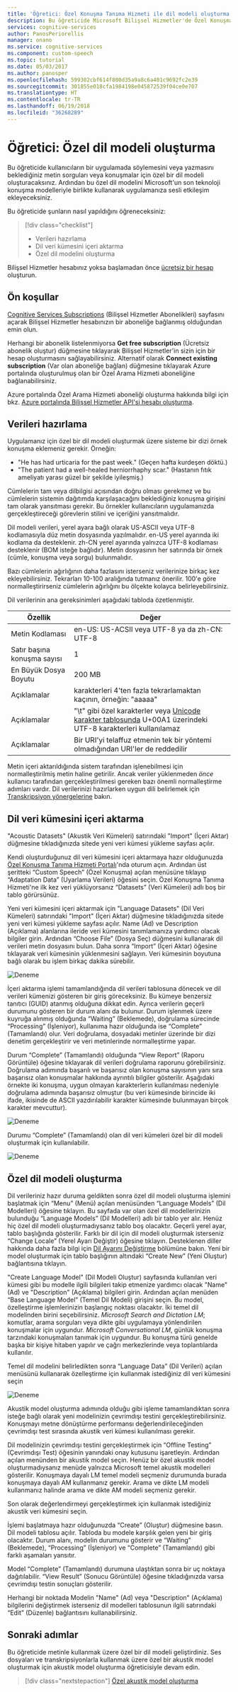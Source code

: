 ```yaml
---
title: 'Öğretici: Özel Konuşma Tanıma Hizmeti ile dil modeli oluşturma - Microsoft Bilişsel Hizmetler | Microsoft Docs'
description: Bu öğreticide Microsoft Bilişsel Hizmetler'de Özel Konuşma Tanıma Hizmeti ile dil modeli oluşturmayı öğreneceksiniz.
services: cognitive-services
author: PanosPeriorellis
manager: onano
ms.service: cognitive-services
ms.component: custom-speech
ms.topic: tutorial
ms.date: 05/03/2017
ms.author: panosper
ms.openlocfilehash: 599302cbf614f800d35a9a8c6a401c9692fc2e39
ms.sourcegitcommit: 301855e018cfa1984198e045872539f04ce0e707
ms.translationtype: HT
ms.contentlocale: tr-TR
ms.lasthandoff: 06/19/2018
ms.locfileid: "36268289"
---
```

# <a name="tutorial-create-a-custom-language-model"></a>Öğretici: Özel dil modeli oluşturma

Bu öğreticide kullanıcıların bir uygulamada söylemesini veya yazmasını beklediğiniz metin sorguları veya konuşmalar için özel bir dil modeli oluşturacaksınız. Ardından bu özel dil modelini Microsoft'un son teknoloji konuşma modelleriyle birlikte kullanarak uygulamanıza sesli etkileşim ekleyeceksiniz.

Bu öğreticide şunların nasıl yapıldığını öğreneceksiniz:
> [!div class="checklist"]
> * Verileri hazırlama
> * Dil veri kümesini içeri aktarma
> * Özel dil modelini oluşturma

Bilişsel Hizmetler hesabınız yoksa başlamadan önce [ücretsiz bir hesap](https://cris.ai) oluşturun.

## <a name="prerequisites"></a>Ön koşullar

[Cognitive Services Subscriptions](https://cris.ai/Subscriptions) (Bilişsel Hizmetler Abonelikleri) sayfasını açarak Bilişsel Hizmetler hesabınızın bir aboneliğe bağlanmış olduğundan emin olun.

Herhangi bir abonelik listelenmiyorsa **Get free subscription** (Ücretsiz abonelik oluştur) düğmesine tıklayarak Bilişsel Hizmetler'in sizin için bir hesap oluşturmasını sağlayabilirsiniz. Alternatif olarak **Connect existing subscription** (Var olan aboneliğe bağlan) düğmesine tıklayarak Azure portalında oluşturulmuş olan bir Özel Arama Hizmeti aboneliğine bağlanabilirsiniz.

Azure portalında Özel Arama Hizmeti aboneliği oluşturma hakkında bilgi için bkz. [Azure portalında Bilişsel Hizmetler API'si hesabı oluşturma](../../cognitive-services-apis-create-account.md).

## <a name="prepare-the-data"></a>Verileri hazırlama

Uygulamanız için özel bir dil modeli oluşturmak üzere sisteme bir dizi örnek konuşma eklemeniz gerekir. Örneğin:

*   "He has had urticaria for the past week." (Geçen hafta kurdeşen döktü.)
*   "The patient had a well-healed herniorrhaphy scar." (Hastanın fıtık ameliyatı yarası güzel bir şekilde iyileşmiş.)

Cümlelerin tam veya dilbilgisi açısından doğru olması gerekmez ve bu cümlelerin sistemin dağıtımda karşılaşacağını beklediğiniz konuşma girişini tam olarak yansıtması gerekir. Bu örnekler kullanıcıların uygulamanızda gerçekleştireceği görevlerin stilini ve içeriğini yansıtmalıdır.

Dil modeli verileri, yerel ayara bağlı olarak US-ASCII veya UTF-8 kodlamasıyla düz metin dosyasında yazılmalıdır. en-US yerel ayarında iki kodlama da desteklenir. zh-CN yerel ayarında yalnızca UTF-8 kodlaması desteklenir (BOM isteğe bağlıdır). Metin dosyasının her satırında bir örnek (cümle, konuşma veya sorgu) bulunmalıdır.

Bazı cümlelerin ağırlığının daha fazlasını isterseniz verilerinize birkaç kez ekleyebilirsiniz. Tekrarları 10-100 aralığında tutmanız önerilir. 100'e göre normalleştirirseniz cümlelerin ağırlığını bu ölçekte kolayca belirleyebilirsiniz.

Dil verilerinin ana gereksinimleri aşağıdaki tabloda özetlenmiştir.

| Özellik | Değer |
|----------|-------|
| Metin Kodlaması | en-US: US-ACSII veya UTF-8 ya da zh-CN: UTF-8|
| Satır başına konuşma sayısı | 1 |
| En Büyük Dosya Boyutu | 200 MB |
| Açıklamalar | karakterleri 4'ten fazla tekrarlamaktan kaçının, örneğin: "aaaaa"|
| Açıklamalar | "\t" gibi özel karakterler veya [Unicode karakter tablosunda](http://www.utf8-chartable.de/) U+00A1 üzerindeki UTF-8 karakterleri kullanılamaz|
| Açıklamalar | Bir URI'yi telaffuz etmenin tek bir yöntemi olmadığından URI'ler de reddedilir|

Metin içeri aktarıldığında sistem tarafından işlenebilmesi için normalleştirilmiş metin haline getirilir. Ancak veriler yüklenmeden _önce_ kullanıcı tarafından gerçekleştirilmesi gereken bazı önemli normalleştirme adımları vardır. Dil verilerinizi hazırlarken uygun dili belirlemek için [Transkripsiyon yönergelerine](cognitive-services-custom-speech-transcription-guidelines.md) bakın.

## <a name="import-the-language-data-set"></a>Dil veri kümesini içeri aktarma

"Acoustic Datasets" (Akustik Veri Kümeleri) satırındaki "Import" (İçeri Aktar) düğmesine tıkladığınızda sitede yeni veri kümesi yükleme sayfası açılır.

Kendi oluşturduğunuz dil veri kümesini içeri aktarmaya hazır olduğunuzda [Özel Konuşma Tanıma Hizmeti Portalı](https://cris.ai)'nda oturum açın.  Ardından üst şeritteki “Custom Speech” (Özel Konuşma) açılan menüsüne tıklayıp “Adaptation Data” (Uyarlama Verileri) öğesini seçin. Özel Konuşma Tanıma Hizmeti'ne ilk kez veri yüklüyorsanız “Datasets” (Veri Kümeleri) adlı boş bir tablo görürsünüz.

Yeni veri kümesini içeri aktarmak için "Language Datasets" (Dil Veri Kümeleri) satırındaki "Import" (İçeri Aktar) düğmesine tıkladığınızda sitede yeni veri kümesi yükleme sayfası açılır. Name (Ad) ve Description (Açıklama) alanlarına ileride veri kümesini tanımlamanıza yardımcı olacak bilgiler girin. Ardından “Choose File” (Dosya Seç) düğmesini kullanarak dil verileri metin dosyasını bulun. Daha sonra “Import” (İçeri Aktar) öğesine tıklayarak veri kümesinin yüklenmesini sağlayın. Veri kümesinin boyutuna bağlı olarak bu işlem birkaç dakika sürebilir.

![Deneme](../../../media/cognitive-services/custom-speech-service/custom-speech-language-datasets-import.png)

İçeri aktarma işlemi tamamlandığında dil verileri tablosuna dönecek ve dil verileri kümenizi gösteren bir giriş göreceksiniz. Bu kümeye benzersiz tanıtıcı (GUID) atanmış olduğuna dikkat edin. Ayrıca verilerin geçerli durumunu gösteren bir durum alanı da bulunur. Durum işlenmek üzere kuyruğa alınmış olduğunda “Waiting” (Beklemede), doğrulama sürecinde “Processing” (İşleniyor), kullanıma hazır olduğunda ise “Complete” (Tamamlandı) olur. Veri doğrulama, dosyadaki metinler üzerinde bir dizi denetim gerçekleştirir ve veri metinlerinde normalleştirme yapar.

Durum “Complete” (Tamamlandı) olduğunda “View Report” (Raporu Görüntüle) öğesine tıklayarak dil verileri doğrulama raporunu görebilirsiniz. Doğrulama adımında başarılı ve başarısız olan konuşma sayısının yanı sıra başarısız olan konuşmalar hakkında ayrıntılı bilgiler gösterilir. Aşağıdaki örnekte iki konuşma, uygun olmayan karakterlerin kullanılması nedeniyle doğrulama adımında başarısız olmuştur (bu veri kümesinde birincide iki ifade, ikisinde de ASCII yazdırılabilir karakter kümesinde bulunmayan birçok karakter mevcuttur).

![Deneme](../../../media/cognitive-services/custom-speech-service/custom-speech-language-datasets-report.png)

Durumu “Complete” (Tamamlandı) olan dil veri kümeleri özel bir dil modeli oluşturmak için kullanılabilir.

![Deneme](../../../media/cognitive-services/custom-speech-service/custom-speech-language-datasets.png)

## <a name="create-a-custom-language-model"></a>Özel dil modeli oluşturma

Dil verileriniz hazır duruma geldikten sonra özel dil modeli oluşturma işlemini başlatmak için “Menu” (Menü) açılan menüsünden “Language Models” (Dil Modelleri) öğesine tıklayın. Bu sayfada var olan özel dil modellerinizin bulunduğu “Language Models” (Dil Modelleri) adlı bir tablo yer alır. Henüz hiç özel dil modeli oluşturmadıysanız tablo boş olacaktır. Geçerli yerel ayar, tablo başlığında gösterilir. Farklı bir dil için dil modeli oluşturmak isterseniz “Change Locale” (Yerel Ayarı Değiştir) öğesine tıklayın. Desteklenen diller hakkında daha fazla bilgi için [Dil Ayarını Değiştirme](cognitive-services-custom-speech-change-locale.md) bölümüne bakın. Yeni bir model oluşturmak için tablo başlığının altındaki “Create New” (Yeni Oluştur) bağlantısına tıklayın.

"Create Language Model" (Dil Modeli Oluştur) sayfasında kullanılan veri kümesi gibi bu modelle ilgili bilgileri takip etmenize yardımcı olacak "Name" (Ad) ve "Description" (Açıklama) bilgileri girin. Ardından açılan menüden “Base Language Model” (Temel Dil Modeli) girişini seçin. Bu model, özelleştirme işlemlerinizin başlangıç noktası olacaktır. İki temel dil modelinden birini seçebilirsiniz. _Microsoft Search and Dictation LM_; komutlar, arama sorguları veya dikte gibi uygulamaya yönlendirilen konuşmalar için uygundur. _Microsoft Conversational LM_, günlük konuşma tarzındaki konuşmaları tanımak için uygundur. Bu konuşma türü genelde başka bir kişiye hitaben yapılır ve çağrı merkezlerinde veya toplantılarda kullanılır.

Temel dil modelini belirledikten sonra “Language Data” (Dil Verileri) açılan menüsünü kullanarak özelleştirme için kullanmak istediğiniz dil veri kümesini seçin

![Deneme](../../../media/cognitive-services/custom-speech-service/custom-speech-language-models-create2.png)

Akustik model oluşturma adımında olduğu gibi işleme tamamlandıktan sonra isteğe bağlı olarak yeni modelinizin çevrimdışı testini gerçekleştirebilirsiniz. Konuşmayı metne dönüştürme performansı değerlendirileceğinden çevrimdışı test sırasında akustik veri kümesi kullanılması gerekir.

Dil modelinizin çevrimdışı testini gerçekleştirmek için “Offline Testing” (Çevrimdışı Test) öğesinin yanındaki onay kutusunu işaretleyin. Ardından açılan menünden bir akustik model seçin. Henüz bir özel akustik model oluşturmadıysanız menüde yalnızca Microsoft temel akustik modelleri gösterilir. Konuşmaya dayalı LM temel modeli seçmeniz durumunda burada konuşmaya dayalı AM kullanmanız gerekir. Arama ve dikte LM modeli kullanmanız halinde arama ve dikte AM modeli seçmeniz gerekir.

Son olarak değerlendirmeyi gerçekleştirmek için kullanmak istediğiniz akustik veri kümesini seçin.

İşlemi başlatmaya hazır olduğunuzda “Create” (Oluştur) düğmesine basın. Dil modeli tablosu açılır. Tabloda bu modele karşılık gelen yeni bir giriş olacaktır. Durum alanı, modelin durumunu gösterir ve “Waiting” (Beklemede), “Processing” (İşleniyor) ve “Complete” (Tamamlandı) gibi farklı aşamaları yansıtır.

Model “Complete” (Tamamlandı) durumuna ulaştıktan sonra bir uç noktaya dağıtılabilir. “View Result” (Sonucu Görüntüle) öğesine tıkladığınızda varsa çevrimdışı testin sonuçları gösterilir.

Herhangi bir noktada Modelin "Name" (Ad) veya "Description" (Açıklama) bilgilerini değiştirmek isterseniz dil modelleri tablosunun ilgili satırındaki “Edit” (Düzenle) bağlantısını kullanabilirsiniz.

## <a name="next-steps"></a>Sonraki adımlar

Bu öğreticide metinle kullanmak üzere özel bir dil modeli geliştirdiniz. Ses dosyaları ve transkripsiyonlarla kullanmak üzere özel bir akustik model oluşturmak için akustik model oluşturma öğreticisiyle devam edin.

> [!div class="nextstepaction"]
> [Özel akustik model oluşturma](cognitive-services-custom-speech-create-acoustic-model.md)
